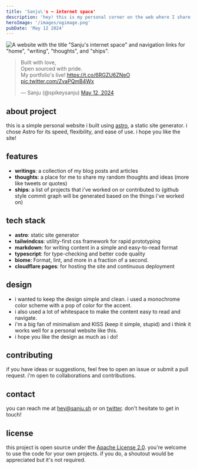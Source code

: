 ```yaml
---
title: 'Sanju\'s – internet space'
description: 'hey! this is my personal corner on the web where I share my thoughts ideas, and projects.'
heroImage: '/images/ogimage.png'
pubDate: 'May 12 2024'
---
```


![ A website with the title "Sanju's internet space" and navigation links for "home", "writing", "thoughts", and "ships".](https://github.com/Spikeysanju/sanju.sh/assets/23400022/ff3120ee-281b-4607-995e-bc2e8f9edef6)

<blockquote class="twitter-tweet"><p lang="en" dir="ltr">Built with love, <br>Open sourced with pride. <br>My portfolio&#39;s live! <a href="https://t.co/6RGZU6ZNeO">https://t.co/6RGZU6ZNeO</a> <a href="https://t.co/ZvaPQmB4Wx">pic.twitter.com/ZvaPQmB4Wx</a></p>&mdash; Sanju (@spikeysanju) <a href="https://twitter.com/spikeysanju/status/1789721861846090145?ref_src=twsrc%5Etfw">May 12, 2024</a></blockquote> <script async src="https://platform.twitter.com/widgets.js" charset="utf-8"></script>

## about project
this is a simple personal website i built using [astro](https://astro.build/), a static site generator. i chose Astro for its speed, flexibility, and ease of use. i hope you like the site!

## features
- **writings**: a collection of my blog posts and articles
- **thoughts**: a place for me to share my random thoughts and ideas (more like tweets or quotes)
- **ships**: a list of projects that i've worked on or contributed to (github style commit graph will be generated based on the things i've worked on)

## tech stack
- **astro**: static site generator
- **tailwindcss**: utility-first css framework for rapid prototyping
- **markdown**: for writing content in a simple and easy-to-read format
- **typescript**: for type-checking and better code quality 
- **biome**: Format, lint, and more in a fraction of a second.
- **cloudflare pages**: for hosting the site and continuous deployment

## design
- i wanted to keep the design simple and clean. i used a monochrome color scheme with a pop of color for the accent. 
- i also used a lot of whitespace to make the content easy to read and navigate. 
- i'm a big fan of minimalism and KISS (keep it simple, stupid) and i think it works well for a personal website like this. 
- i hope you like the design as much as i do!

## contributing
if you have ideas or suggestions, feel free to open an issue or submit a pull request. i'm open to collaborations and contributions.

## contact
you can reach me at [hey@sanju.sh](mailto:hey@sanju.sh) or on [twitter](https://twitter.com/spikeysanju). don't hesitate to get in touch!

## license
this project is open source under the [Apache License 2.0](https://www.apache.org/licenses/LICENSE-2.0). you're welcome to use the code for your own projects. if you do, a shoutout would be appreciated but it's not required.



